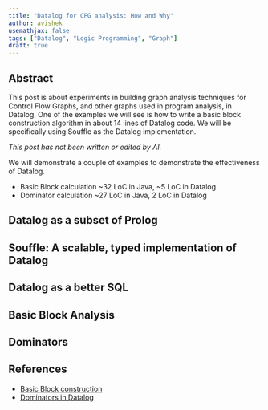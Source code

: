 ```yaml
---
title: "Datalog for CFG analysis: How and Why"
author: avishek
usemathjax: false
tags: ["Datalog", "Logic Programming", "Graph"]
draft: true
---
```


## Abstract
This post is about experiments in building graph analysis techniques for Control Flow Graphs, and other graphs used in program analysis, in Datalog. One of the examples we will see is how to write a basic block construction algorithm in about 14 lines of Datalog code. We will be specifically using Souffle as the Datalog implementation.

_This post has not been written or edited by AI._

We will demonstrate a couple of examples to demonstrate the effectiveness of Datalog.

- Basic Block calculation ~32 LoC in Java, ~5 LoC in Datalog
- Dominator calculation ~27 LoC in Java, 2 LoC in Datalog

## Datalog as a subset of Prolog

## Souffle: A scalable, typed implementation of Datalog

## Datalog as a better SQL

## Basic Block Analysis

## Dominators

## References
- [Basic Block construction](https://github.com/asengupta/prolog-exercises/blob/main/datalog_exercises/reverse_engineering.dl)
- [Dominators in Datalog](https://www.xiaowenhu.com/posts/dominance_tree/)
